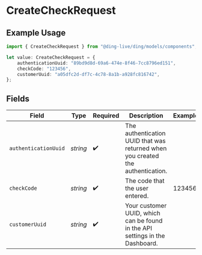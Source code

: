 # CreateCheckRequest

## Example Usage

```typescript
import { CreateCheckRequest } from "@ding-live/ding/models/components";

let value: CreateCheckRequest = {
    authenticationUuid: "89bd9d8d-69a6-474e-8f46-7cc8796ed151",
    checkCode: "123456",
    customerUuid: "a05dfc2d-df7c-4c78-8a1b-a928fc816742",
};
```

## Fields

| Field                                                                          | Type                                                                           | Required                                                                       | Description                                                                    | Example                                                                        |
| ------------------------------------------------------------------------------ | ------------------------------------------------------------------------------ | ------------------------------------------------------------------------------ | ------------------------------------------------------------------------------ | ------------------------------------------------------------------------------ |
| `authenticationUuid`                                                           | *string*                                                                       | :heavy_check_mark:                                                             | The authentication UUID that was returned when you created the authentication. |                                                                                |
| `checkCode`                                                                    | *string*                                                                       | :heavy_check_mark:                                                             | The code that the user entered.                                                | 123456                                                                         |
| `customerUuid`                                                                 | *string*                                                                       | :heavy_check_mark:                                                             | Your customer UUID, which can be found in the API settings in the Dashboard.   |                                                                                |